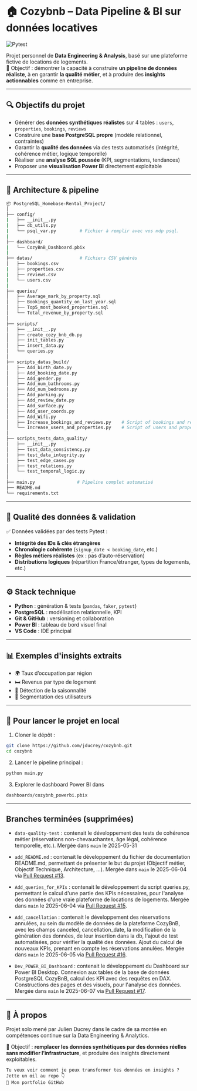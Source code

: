 # 🏠 Cozybnb – Data Pipeline & BI sur données locatives

![Pytest](https://img.shields.io/badge/tests-passing-brightgreen?style=flat&logo=pytest)

Projet personnel de **Data Engineering & Analysis**, basé sur une plateforme fictive de locations de logements.  
🎯 Objectif : démontrer la capacité à construire **un pipeline de données réaliste**, à en garantir **la qualité métier**, et à produire des **insights actionnables** comme en entreprise.

---

## 🔍 Objectifs du projet

- Générer des **données synthétiques réalistes** sur 4 tables : `users`, `properties`, `bookings`, `reviews`
- Construire une **base PostgreSQL propre** (modèle relationnel, contraintes)
- Garantir la **qualité des données** via des tests automatisés (intégrité, cohérence métier, logique temporelle)
- Réaliser une **analyse SQL poussée** (KPI, segmentations, tendances)
- Proposer une **visualisation Power BI** directement exploitable

---

## 🧱 Architecture & pipeline

```bash
📦 PostgreSQL_Homebase-Rental_Project/
│
├── config/
|   ├── __init__.py
|   ├── db_utils.py
|   └── psql_var.py         # Fichier à remplir avec vos mdp psql.
|
├── dashboard/
|   └── CozyBnB_Dashboard.pbix
|
├── datas/                  # Fichiers CSV générés
│   ├── bookings.csv
|   ├── properties.csv
|   ├── reviews.csv
|   └── users.csv
|
├── queries/
│   ├── Average_mark_by_property.sql
│   ├── Bookings_quantity_on_last_year.sql
│   ├── Top5_most_booked_properties.sql
│   └── Total_revenue_by_property.sql
│
├── scripts/
│   ├── __init__.py
│   ├── create_cozy_bnb_db.py
│   ├── init_tables.py
│   ├── insert_data.py
│   └── queries.py
│
├── scripts_datas_build/
│   ├── Add_birth_date.py
│   ├── Add_booking_date.py
│   ├── Add_gender.py
│   ├── Add_num_bathrooms.py
│   ├── Add_num_bedrooms.py
│   ├── Add_parking.py
│   ├── Add_review_date.py
│   ├── Add_surface.py
│   ├── Add_user_coords.py
│   ├── Add_Wifi.py
│   ├── Increase_bookings_and_reviews.py    # Script of bookings and reviews datas generations
│   └── Increase_users_and_properties.py    # Script of users and properties datas generations
│
├── scripts_tests_data_quality/
│   ├── __init__.py
│   ├── test_data_consistency.py
│   ├── test_data_integrity.py
│   ├── test_edge_cases.py
│   ├── test_relations.py
│   └── test_temporal_logic.py
│
├── main.py                # Pipeline complet automatisé
├── README.md
└── requirements.txt
```

---

## 🧪 Qualité des données & validation

✅ Données validées par des tests Pytest :

- **Intégrité des IDs & clés étrangères**
- **Chronologie cohérente** (`signup_date < booking_date`, etc.)
- **Règles métiers réalistes** (ex : pas d’auto-réservation)
- **Distributions logiques** (répartition France/étranger, types de logements, etc.)

---

## ⚙️ Stack technique

- **Python** : génération & tests (`pandas`, `faker`, `pytest`)
- **PostgreSQL** : modélisation relationnelle, KPI
- **Git & GitHub** : versioning et collaboration
- **Power BI** : tableau de bord visuel final
- **VS Code** : IDE principal

---

## 📊 Exemples d'insights extraits

- 🌍 Taux d’occupation par région
- 🛏️ Revenus par type de logement
- 📆 Détection de la saisonnalité
- 👤 Segmentation des utilisateurs

---

## 🚀 Pour lancer le projet en local

1. Cloner le dépôt :
```bash
git clone https://github.com/jducrey/cozybnb.git
cd cozybnb
```

2. Lancer le pipeline principal :
```bash
python main.py
```

3. Explorer le dashboard Power BI dans
```bash
dashboards/cozybnb_powerbi.pbix
```

---

## Branches terminées (supprimées)

- `data-quality-test` : contenait le développement des tests de cohérence métier (réservations non-chevauchantes, âge légal, cohérence temporelle, etc.). Mergée dans `main` le 2025-05-31

- `add_README.md` : contenait le développement du fichier de documentation README.md, permettant de présenter le but du projet (Objectif métier, Objectif Technique, Architecture, ...). Mergée dans `main` le 2025-06-04 via [Pull Request #13](https://github.com/jducrey/2025-BI-PostgreSQL_Homebase_Rental/pull/13).

- `Add_queries_for_KPIs` : contenait le développement du script queries.py, permettant le calcul d'une partie des KPIs nécessaires, pour l'analyse des données d'une vraie plateforme de locations de logements. Mergée dans `main` le 2025-06-04 via [Pull Request #15](https://github.com/jducrey/2025-BI-PostgreSQL_Homebase_Rental/pull/15).

- `Add_cancellation` : contenait le développement des réservations annulées, au sein du modèle de données de la plateforme CozyBnB, avec les champs canceled, cancellation_date, la modification de la génération des données, de leur insertion dans la db, l'ajout de test automatisées, pour vérifier la qualité des données. Ajout du calcul de nouveaux KPIs, prenant en compte les réservations annulées. Mergée dans `main` le 2025-06-05 via [Pull Request #16](https://github.com/jducrey/2025-BI-PostgreSQL_Homebase_Rental/pull/16).

- `Dev_POWER_BI_Dashboard` : contenait le développement du Dashboard sur Power BI Desktop. Connexion aux tables de la base de données PostgreSQL CozyBnB, calcul des KPI avec des requêtes en DAX. Constructions des pages et des visuels, pour l'analyse des données. Mergée dans `main` le 2025-06-07 via [Pull Request #17](https://github.com/jducrey/2025-BI-PostgreSQL_Homebase_Rental/pull/17).

--- 

## 🤝 À propos
Projet solo mené par Julien Ducrey dans le cadre de sa montée en compétences continue sur la Data Engineering & Analytics.

🎯 Objectif : **remplacer les données synthétiques par des données réelles sans modifier l’infrastructure**, et produire des insights directement exploitables.

    Tu veux voir comment je peux transformer tes données en insights ? Jette un œil au repo 👇
    🔗 Mon portfolio GitHub